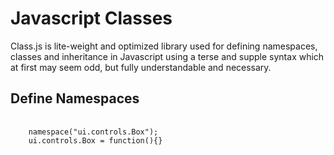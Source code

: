 # Javascript Classes
Class.js is lite-weight and optimized library used for defining namespaces, classes 
and inheritance in Javascript using a terse and supple syntax which at first may seem
odd, but fully understandable and necessary.

## Define Namespaces
<pre>
  <code>
  	namespace("ui.controls.Box");
  	ui.controls.Box = function(){}
  </code>
</pre>


